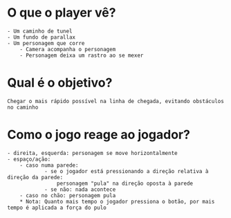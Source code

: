 # O que o player vê?

	- Um caminho de tunel
	- Um fundo de parallax
	- Um personagem que corre
		- Camera acompanha o personagem
		- Personagem deixa um rastro ao se mexer

# Qual é o objetivo?

	Chegar o mais rápido possível na linha de chegada, evitando obstáculos no caminho

# Como o jogo reage ao jogador?

	- direita, esquerda: personagem se move horizontalmente
	- espaço/ação:
		- caso numa parede: 
				- se o jogador está pressionando a direção relativa à direção da parede:
					personagem "pula" na direção oposta à parede
				- se não: nada acontece
		- caso no chão: personagem pula
		* Nota: Quanto mais tempo o jogador pressiona o botão, por mais tempo é aplicada a força do pulo
